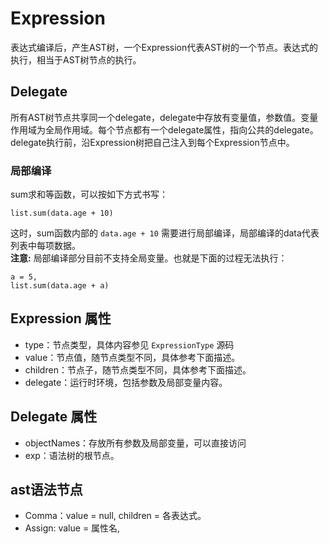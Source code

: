 # Expression

表达式编译后，产生AST树，一个Expression代表AST树的一个节点。表达式的执行，相当于AST树节点的执行。

## Delegate

所有AST树节点共享同一个delegate，delegate中存放有变量值，参数值。变量作用域为全局作用域。每个节点都有一个delegate属性，指向公共的delegate。delegate执行前，沿Expression树把自己注入到每个Expression节点中。

### 局部编译

sum求和等函数，可以按如下方式书写：

```
list.sum(data.age + 10)
```
这时，sum函数内部的 `data.age + 10` 需要进行局部编译，局部编译的data代表列表中每项数据。  
__注意:__ 局部编译部分目前不支持全局变量。也就是下面的过程无法执行：

```
a = 5,
list.sum(data.age + a)
```

## Expression 属性

- type：节点类型，具体内容参见 `ExpressionType` 源码
- value：节点值，随节点类型不同，具体参考下面描述。
- children：节点子，随节点类型不同，具体参考下面描述。
- delegate：运行时环境，包括参数及局部变量内容。

## Delegate 属性

- objectNames：存放所有参数及局部变量，可以直接访问
- exp：语法树的根节点。

## ast语法节点

- Comma：value = null, children = 各表达式。
- Assign: value = 属性名,
